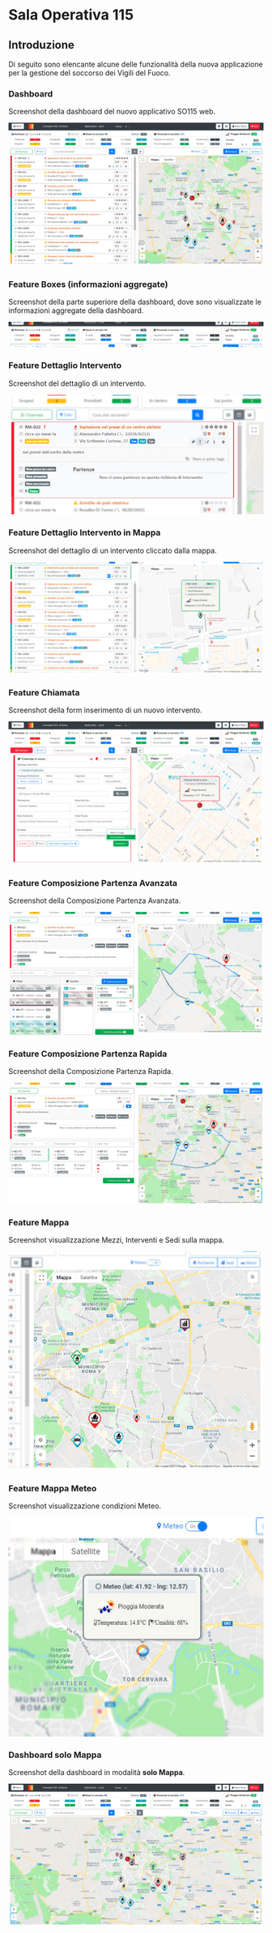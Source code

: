 # Sala Operativa 115

## Introduzione

Di seguito sono elencante alcune delle funzionalità della nuova applicazione per la gestione del soccorso dei Vigili del Fuoco.

### Dashboard

Screenshot della dashboard del nuovo applicativo SO115 web.

![Dashboard](doc/images/dashboard.jpg)

### Feature Boxes (informazioni aggregate)

Screenshot della parte superiore della dashboard, dove sono visualizzate le informazioni aggregate della dashboard.

![Boxes (informazioni aggregate)](doc/images/boxes.jpg)

### Feature Dettaglio Intervento

Screenshot del dettaglio di un intervento.

![Dettaglio Intervento](doc/images/dettaglio-richiesta.jpg)

### Feature Dettaglio Intervento in Mappa

Screenshot del dettaglio di un intervento cliccato dalla mappa.

![Dettaglio Richiesta Mappa](doc/images/dettaglio-richiesta-mappa.jpg)

### Feature Chiamata

Screenshot della form inserimento di un nuovo intervento.

![Chiamata in corso](doc/images/chiamata.jpg)

### Feature Composizione Partenza Avanzata

Screenshot della Composizione Partenza Avanzata.

![Composizione Partenza Avanzata](doc/images/composizione.jpg)

### Feature Composizione Partenza Rapida

Screenshot della Composizione Partenza Rapida.

![Composizione Partenza Rapida](doc/images/composizione-rapida.jpg)

### Feature Mappa

Screenshot visualizzazione Mezzi, Interventi e Sedi sulla mappa.

![Mappa](doc/images/dettaglio-marker.jpg)

### Feature Mappa Meteo

Screenshot visualizzazione condizioni Meteo.

![Mappa](doc/images/meteo-marker.jpg)

### Dashboard solo Mappa

Screenshot della dashboard in modalità __solo Mappa__.

![Dashboard solo mappa](doc/images/dashboard-solo-mappa.jpg)